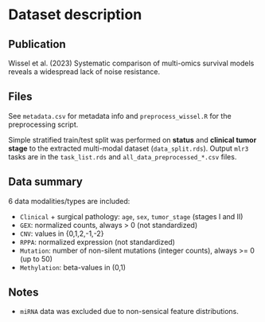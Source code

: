# Dataset description

## Publication

Wissel et al. (2023) Systematic comparison of multi-omics survival models reveals a widespread lack of noise resistance.

## Files

See `metadata.csv` for metadata info and `preprocess_wissel.R` for the preprocessing script.

Simple stratified train/test split was performed on **status** and **clinical tumor stage** to the extracted multi-modal dataset (`data_split.rds`).
Output `mlr3` tasks are in the `task_list.rds` and `all_data_preprocessed_*.csv` files.

## Data summary

6 data modalities/types are included:

- `Clinical` + surgical pathology: `age`, `sex`, `tumor_stage` (stages I and II)
- `GEX`: normalized counts, always > 0 (not standardized)
- `CNV`: values in {0,1,2,-1,-2}
- `RPPA`: normalized expression (not standardized)
- `Mutation`: number of non-silent mutations (integer counts), always >= 0 (up to 50)
- `Methylation`: beta-values in (0,1)

## Notes

- `miRNA` data was excluded due to non-sensical feature distributions.
